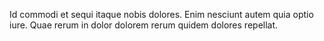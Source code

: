 Id commodi et sequi itaque nobis dolores. Enim nesciunt autem quia optio iure. Quae rerum in dolor dolorem rerum quidem dolores repellat.